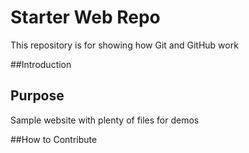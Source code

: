 # Starter Web Repo

This repository is for showing how Git and GitHub work

##Introduction


## Purpose

Sample website with plenty of files for demos


##How to Contribute
